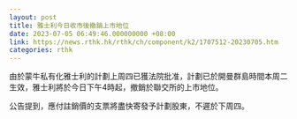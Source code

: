 ```yaml
---
layout: post
title: 雅士利今日收市後撤銷上市地位
date: 2023-07-05 06:49:46.000000000 +08:00
link: https://news.rthk.hk/rthk/ch/component/k2/1707512-20230705.htm
categories: rthk
---
```


由於蒙牛私有化雅士利的計劃上周四已獲法院批准，計劃已於開曼群島時間本周二生效，雅士利將於今日下午4時起，撤銷於聯交所的上市地位。

公告提到，應付註銷價的支票將盡快寄發予計劃股東，不遲於下周四。
